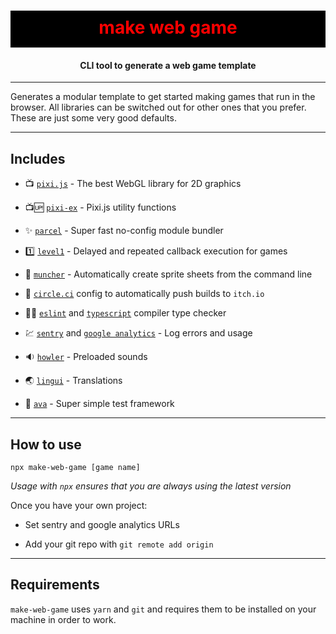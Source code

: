 <h1 align="center" style="background-color: black; color:red; padding: 10px 0 15px 0">
  make web game
</h1>
<h4 align="center">
  CLI tool to generate a web game template
</h4>

---

Generates a modular template to get started making games that run in the browser. All libraries can be switched out for other ones that you prefer. These are just some very good defaults.

---

## Includes

 - :tv: [`pixi.js`](https://github.com/pixijs/pixi.js) - The best WebGL library for 2D graphics
 
 - :tv::up: [`pixi-ex`](https://github.com/rymdkraftverk/pixi-ex) - Pixi.js utility functions

 - :sparkles: [`parcel`](https://github.com/parcel-bundler/parcel) - Super fast no-config module bundler
 
 - :one: [`level1`](https://github.com/rymdkraftverk/level1) - Delayed and repeated callback execution for games

 - :cake: [`muncher`](https://github.com/sajmoni/muncher) - Automatically create sprite sheets from the command line 

 - :red_circle: [`circle.ci`](https://circleci.com/) config to automatically push builds to `itch.io` 

 - :policeman: [`eslint`](https://github.com/eslint/eslint) and [`typescript`](https://github.com/microsoft/TypeScript) compiler type checker

 - :chart: [`sentry`]() and [`google analytics`]() - Log errors and usage 

 - :sound: [`howler`](https://github.com/goldfire/howler.js/) - Preloaded sounds
 
 <!-- - :wrench: [`tiny-tools`](https://github.com/sajmoni/tiny-toolkit) - General game utils -->

 - :earth_asia: [`lingui`]() - Translations

 - :straight_ruler: [`ava`]() - Super simple test framework

 <!-- - versioning (tag releases) - create release notes with ease -->

 <!-- - :: [`electron`] - Easily convert your web game into a desktop application
 - electron and electron-forge -->

 <!-- - marketing -->

 <!-- - state management -->

 <!-- - Debug tools -->

 <!-- - random number generation [`chance`] -->

---

## How to use

`npx make-web-game [game name]`

_Usage with `npx` ensures that you are always using the latest version_

 Once you have your own project:

 <!-- - Update the project name in: `.cicleci/config.yml` -->

 - Set sentry and google analytics URLs

 - Add your git repo with `git remote add origin`

---

## Requirements

`make-web-game` uses `yarn` and `git` and requires them to be installed on your machine in order to work.
